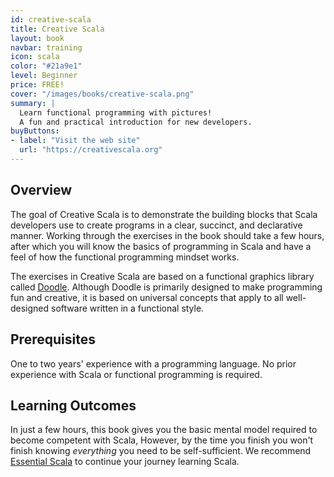 ```yaml
---
id: creative-scala
title: Creative Scala
layout: book
navbar: training
icon: scala
color: "#21a9e1"
level: Beginner
price: FREE!
cover: "/images/books/creative-scala.png"
summary: |
  Learn functional programming with pictures!
  A fun and practical introduction for new developers.
buyButtons:
- label: "Visit the web site"
  url: "https://creativescala.org"
---
```


## Overview

The goal of Creative Scala is to demonstrate the building blocks that Scala developers use to create programs in a clear, succinct, and declarative manner. Working through the exercises in the book should take a few hours, after which you will know the basics of programming in Scala and have a feel of how the functional programming mindset works.

The exercises in Creative Scala are based on a functional graphics library called [Doodle][doodle]. Although Doodle is primarily designed to make programming fun and creative, it is based on universal concepts that apply to all well-designed software written in a functional style.

## Prerequisites

One to two years' experience with a programming language.
No prior experience with Scala or functional programming is required.

## Learning Outcomes

In just a few hours, this book gives you the basic mental model
required to become competent with Scala,
However, by the time you finish you won't finish knowing
*everything* you need to be self-sufficient.
We recommend [Essential Scala][essential-scala]
to continue your journey learning Scala.


[essential-scala]: /books/essential-scala
[doodle]: https://github.com/underscoreio/doodle
